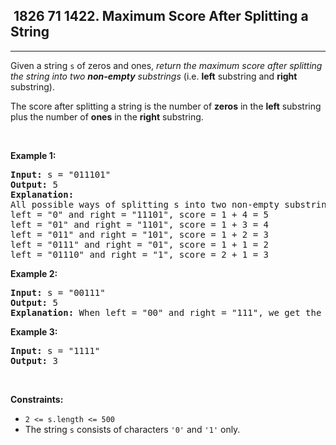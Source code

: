 <h2> 1826 71
1422. Maximum Score After Splitting a String</h2><hr><div><p>Given a&nbsp;string <code>s</code>&nbsp;of zeros and ones, <em>return the maximum score after splitting the string into two <strong>non-empty</strong> substrings</em> (i.e. <strong>left</strong> substring and <strong>right</strong> substring).</p>

<p>The score after splitting a string is the number of <strong>zeros</strong> in the <strong>left</strong> substring plus the number of <strong>ones</strong> in the <strong>right</strong> substring.</p>

<p>&nbsp;</p>
<p><strong class="example">Example 1:</strong></p>

<pre><strong>Input:</strong> s = "011101"
<strong>Output:</strong> 5 
<strong>Explanation:</strong> 
All possible ways of splitting s into two non-empty substrings are:
left = "0" and right = "11101", score = 1 + 4 = 5 
left = "01" and right = "1101", score = 1 + 3 = 4 
left = "011" and right = "101", score = 1 + 2 = 3 
left = "0111" and right = "01", score = 1 + 1 = 2 
left = "01110" and right = "1", score = 2 + 1 = 3
</pre>

<p><strong class="example">Example 2:</strong></p>

<pre><strong>Input:</strong> s = "00111"
<strong>Output:</strong> 5
<strong>Explanation:</strong> When left = "00" and right = "111", we get the maximum score = 2 + 3 = 5
</pre>

<p><strong class="example">Example 3:</strong></p>

<pre><strong>Input:</strong> s = "1111"
<strong>Output:</strong> 3
</pre>

<p>&nbsp;</p>
<p><strong>Constraints:</strong></p>

<ul>
	<li><code>2 &lt;= s.length &lt;= 500</code></li>
	<li>The string <code>s</code> consists of characters <code>'0'</code> and <code>'1'</code> only.</li>
</ul>
</div>